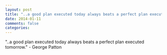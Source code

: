 ```yaml
---
layout: post
title: "..a good plan executed today always beats a perfect plan executed tomorrow."
date: 2014-01-11
comments: false
categories: 
---
```


<span class='quote'>"..a good plan executed today always beats a perfect plan executed tomorrow."</span>
<span class='by'>- George Patton</span>
